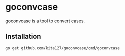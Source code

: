 # goconvcase
goconvcase is a tool to convert cases.

## Installation

    go get github.com/kita127/goconvcase/cmd/goconvcase

